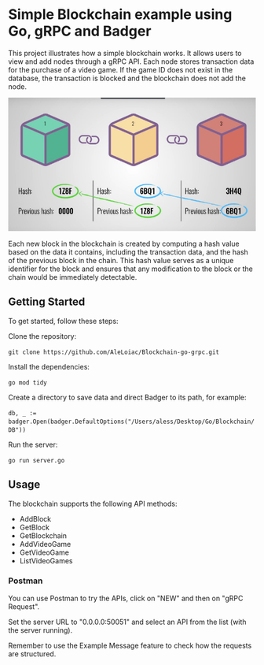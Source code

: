 # Simple Blockchain example using Go, gRPC and Badger
This project illustrates how a simple blockchain works.
It allows users to view and add nodes through a gRPC API.
Each node stores transaction data for the purchase of a video game.
If the game ID does not exist in the database, the transaction is blocked and the blockchain does not add the node.

<div align="center">

![](https://github.com/AleLoiac/Blockchain-go-grpc/blob/master/Blockchain_example.jpg)

</div>

Each new block in the blockchain is created by computing a hash value based on the data it contains, including the transaction data, and the hash of the previous block in the chain.
This hash value serves as a unique identifier for the block and ensures that any modification to the block or the chain would be immediately detectable.
## Getting Started

To get started, follow these steps:

Clone the repository:

`git clone https://github.com/AleLoiac/Blockchain-go-grpc.git`

Install the dependencies:

`go mod tidy`

Create a directory to save data and direct Badger to its path, for example:

`db, _ := badger.Open(badger.DefaultOptions("/Users/aless/Desktop/Go/Blockchain/DB"))`

Run the server:

`go run server.go`

## Usage

The blockchain supports the following API methods:

* AddBlock
* GetBlock
* GetBlockchain
* AddVideoGame
* GetVideoGame
* ListVideoGames

### Postman

You can use Postman to try the APIs, click on "NEW" and then on "gRPC Request".

Set the server URL to "0.0.0.0:50051" and select an API from the list (with the server running).

Remember to use the Example Message feature to check how the requests are structured.